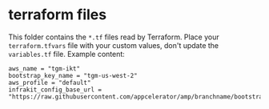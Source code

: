 # terraform files

This folder contains the `*.tf` files read by Terraform.
Place your `terraform.tfvars` file with your custom values, don't update the `variables.tf` file.
Example content:

```
aws_name = "tgm-ikt"
bootstrap_key_name = "tgm-us-west-2"
aws_profile = "default"
infrakit_config_base_url = "https://raw.githubusercontent.com/appcelerator/amp/branchname/bootstrap"
```
